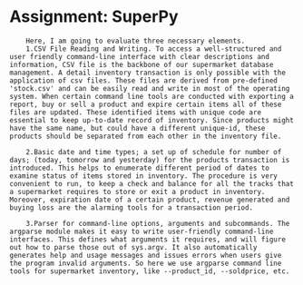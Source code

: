 # Assignment: SuperPy
        
        Here, I am going to evaluate three necessary elements.
        1.CSV File Reading and Writing. To access a well-structured and user friendly command-line interface with clear descriptions and information, CSV file is the backbone of our supermarket database management. A detail inventory transaction is only possible with the application of csv files. These files are derived from pre-defined 'stock.csv' and can be easily read and write in most of the operating system. When certain command line tools are conducted with exporting a report, buy or sell a product and expire certain items all of these files are updated. These identified items with unique code are essential to keep up-to-date record of inventory. Since products might have the same name, but could have a different unique-id, these products should be separated from each other in the inventory file.

        2.Basic date and time types; a set up of schedule for number of days; (today, tomorrow and yesterday) for the products transaction is introduced. This helps to enumerate different period of dates to examine status of items stored in inventory. The procedure is very convenient to run, to keep a check and balance for all the tracks that a supermarket requires to store or exit a product in inventory. Moreover, expiration date of a certain product, revenue generated and buying loss are the alarming tools for a transaction period.

        3.Parser for command-line options, arguments and subcommands. The argparse module makes it easy to write user-friendly command-line interfaces. This defines what arguments it requires, and will figure out how to parse those out of sys.argv. It also automatically generates help and usage messages and issues errors when users give the program invalid arguments. So here we use argparse command line tools for supermarket inventory, like --product_id, --soldprice, etc.

